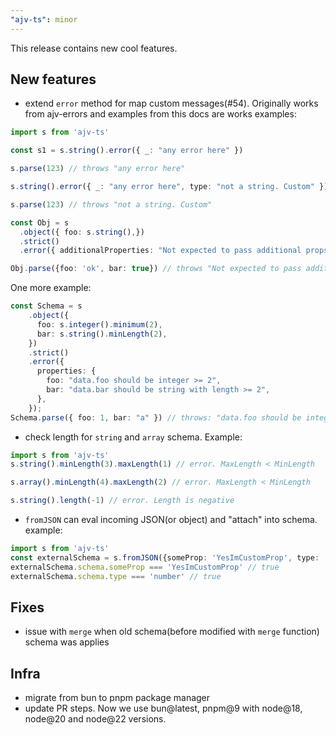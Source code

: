 ```yaml
---
"ajv-ts": minor
---
```


This release contains new cool features.

## New features

- extend `error` method for map custom messages(#54). Originally works from ajv-errors and examples from this docs are works
examples:

```ts
import s from 'ajv-ts'

const s1 = s.string().error({ _: "any error here" })

s.parse(123) // throws "any error here"

s.string().error({ _: "any error here", type: "not a string. Custom" })

s.parse(123) // throws "not a string. Custom"

const Obj = s
  .object({ foo: s.string(),})
  .strict()
  .error({ additionalProperties: "Not expected to pass additional props" });

Obj.parse({foo: 'ok', bar: true}) // throws "Not expected to pass additional props"
```

One more example:

```ts
const Schema = s
    .object({
      foo: s.integer().minimum(2),
      bar: s.string().minLength(2),
    })
    .strict()
    .error({
      properties: {
        foo: "data.foo should be integer >= 2",
        bar: "data.bar should be string with length >= 2",
      },
    });
Schema.parse({ foo: 1, bar: "a" }) // throws: "data.foo should be integer >= 2"
```

- check length for `string` and `array` schema. Example:

``` ts
import s from 'ajv-ts'
s.string().minLength(3).maxLength(1) // error. MaxLength < MinLength

s.array().minLength(4).maxLength(2) // error. MaxLength < MinLength

s.string().length(-1) // error. Length is negative
```

- `fromJSON` can eval incoming JSON(or object) and "attach" into schema.
example:

```ts
import s from 'ajv-ts'
const externalSchema = s.fromJSON({someProp: 'YesImCustomProp', type: 'number'}, s.string())
externalSchema.schema.someProp === 'YesImCustomProp' // true
externalSchema.schema.type === 'number' // true
```

## Fixes

- issue with `merge` when old schema(before modified with `merge` function) schema was applies

## Infra

- migrate from bun to pnpm package manager
- update PR steps. Now we use bun@latest, pnpm@9 with node@18, node@20 and node@22 versions.
